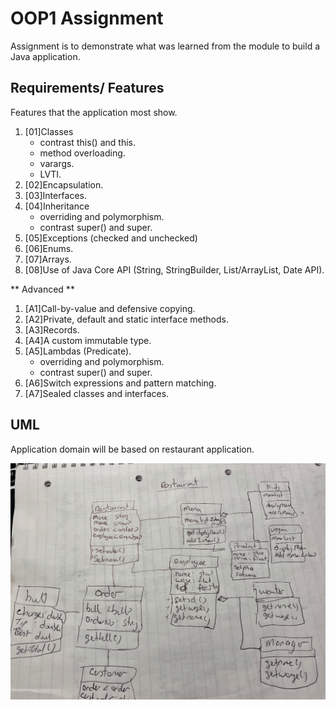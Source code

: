 # OOP1 Assignment

Assignment is to demonstrate what was learned from the module to build a Java application.

##  Requirements/ Features

Features that the application most show.
1. [01]Classes
    - contrast this() and this.
    - method overloading.
    - varargs.
    - LVTI.
2. [02]Encapsulation.
3. [03]Interfaces.
4. [04]Inheritance
   - overriding and polymorphism.
   - contrast super() and super.
5. [05]Exceptions (checked and unchecked)
6. [06]Enums.
7. [07]Arrays.
8. [08]Use of Java Core API (String, StringBuilder, List/ArrayList, Date API).

** Advanced **

1. [A1]Call-by-value and defensive copying.
2. [A2]Private, default and static interface methods.
3. [A3]Records. 
4. [A4]A custom immutable type.
5. [A5]Lambdas (Predicate).
   - overriding and polymorphism.
   - contrast super() and super.
6. [A6]Switch expressions and pattern matching.
7. [A7]Sealed classes and interfaces.

## UML

Application domain will be based on restaurant application.

![UML](./images/uml_v1.png)



